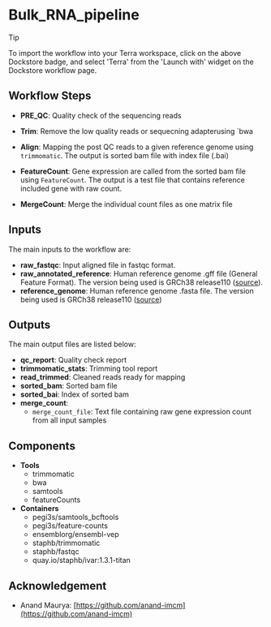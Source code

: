 # Bulk_RNA_pipeline

> [!TIP]
> To import the workflow into your Terra workspace, click on the above Dockstore badge, and select 'Terra' from the 'Launch with' widget on the Dockstore workflow page.


## Workflow Steps

- **PRE_QC**: Quality check of the sequencing reads
  
- **Trim**: Remove the low quality reads or sequecning adapterusing `bwa

- **Align**: Mapping the post QC reads to a given reference genome using `trimmomatic`. The output is sorted bam file with index file (.bai)

- **FeatureCount**: Gene expression are called from the sorted bam file using `FeatureCount`. The output is a test file that contains reference included gene with raw count.

- **MergeCount**: Merge the individual count files as one matrix file

## Inputs
  
The main inputs to the workflow are:

- **raw_fastqc**: Input aligned file in fastqc format.
- **raw_annotated_reference**: Human reference genome .gff file (General Feature Format). The version being used is GRCh38 release110 ([source](https://ftp.ensembl.org/pub/release-110/gff3/homo_sapiens/Homo_sapiens.GRCh38.110.gff3.gz)).
- **reference_genome**: Human reference genome .fasta file. The version being used is GRCh38 release110 ([source](https://ftp.ensembl.org/pub/release-110/fasta/Homo_sapiens.GRCh38.dna_sm.toplevel.fa.gz))


## Outputs

The main output files are listed below:

- **qc_report**: Quality check report
- **trimmomatic_stats**: Trimming tool report 
- **read_trimmed**: Cleaned reads ready for mapping
- **sorted_bam**: Sorted bam file
- **sorted_bai**: Index of sorted bam
- **merge_count**:
   - `merge_count_file`: Text file containing raw gene expression count from all input samples
 

## Components


- **Tools**
  - trimmomatic
  - bwa
  - samtools
  - featureCounts
- **Containers**
  - pegi3s/samtools_bcftools
  - pegi3s/feature-counts
  - ensemblorg/ensembl-vep
  - staphb/trimmomatic
  - staphb/fastqc
  - quay.io/staphb/ivar:1.3.1-titan
 
 ## Acknowledgement

- Anand Maurya: [https://github.com/anand-imcm](https://github.com/anand-imcm)
